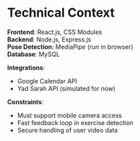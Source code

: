 # Technical Context

**Frontend**: React.js, CSS Modules  
**Backend**: Node.js, Express.js  
**Pose Detection**: MediaPipe (run in browser)  
**Database**: MySQL

**Integrations**:
- Google Calendar API
- Yad Sarah API (simulated for now)

**Constraints**:
- Must support mobile camera access
- Fast feedback loop in exercise detection
- Secure handling of user video data
